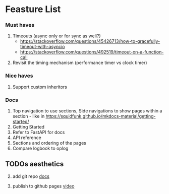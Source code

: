 # Feasture List

### Must haves

1. Timeouts (async only or for sync as well?)
    - https://stackoverflow.com/questions/45426713/how-to-gracefully-timeout-with-asyncio
    - https://stackoverflow.com/questions/492519/timeout-on-a-function-call
2. Revisit the timing mechanism (performance timer vs clock timer)

### Nice haves
1. Support custom inheritors

### Docs

1. Top navigation to use sections, Side navigations to show pages within a section - like in https://squidfunk.github.io/mkdocs-material/getting-started/
2. Getting Started
3. Refer to FastAPI for docs
4. API reference
5. Sections and ordering of the pages
6. Compare logbook to oplog

## TODOs aesthetics

2. add git repo
[docs](https://squidfunk.github.io/mkdocs-material/setup/adding-a-git-repository/#adding-a-git-repository)

3. publish to github pages [video](https://youtu.be/Q-YA_dA8C20?t=839)
